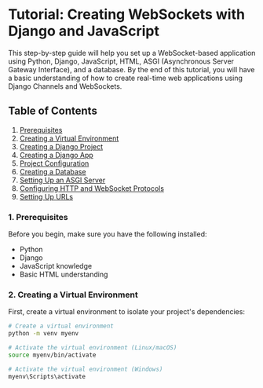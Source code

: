 # Tutorial: Creating WebSockets with Django and JavaScript

This step-by-step guide will help you set up a WebSocket-based application using Python, Django, JavaScript, HTML, ASGI (Asynchronous Server Gateway Interface), and a database. By the end of this tutorial, you will have a basic understanding of how to create real-time web applications using Django Channels and WebSockets.

## Table of Contents

1. [Prerequisites](#1-prerequisites)
2. [Creating a Virtual Environment](#2-creating-a-virtual-environment)
3. [Creating a Django Project](#3-creating-a-django-project)
4. [Creating a Django App](#4-creating-a-django-app)
5. [Project Configuration](#5-project-configuration)
6. [Creating a Database](#6-creating-a-database)
7. [Setting Up an ASGI Server](#7-setting-up-an-asgi-server)
8. [Configuring HTTP and WebSocket Protocols](#8-configuring-http-and-websocket-protocols)
9. [Setting Up URLs](#9-setting-up-urls)

### 1. Prerequisites

Before you begin, make sure you have the following installed:

- Python
- Django
- JavaScript knowledge
- Basic HTML understanding

### 2. Creating a Virtual Environment

First, create a virtual environment to isolate your project's dependencies:

```bash
# Create a virtual environment
python -m venv myenv

# Activate the virtual environment (Linux/macOS)
source myenv/bin/activate

# Activate the virtual environment (Windows)
myenv\Scripts\activate
